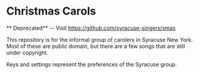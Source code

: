 # Christmas Carols

** Deprecated** -- Visit https://github.com/syracuse-singers/xmas

This repository is for the informal group of carolers in Syracuse New York. Most of these are public domain, but there are a few songs that are still under copyright. 

Keys and settings represent the preferences of the Syracuse group. 

